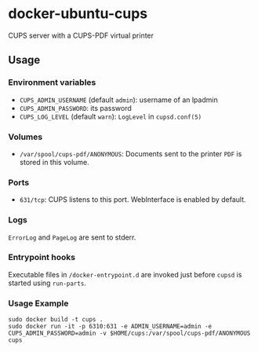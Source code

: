 # docker-ubuntu-cups

CUPS server with a CUPS-PDF virtual printer

## Usage

### Environment variables
- `CUPS_ADMIN_USERNAME` (default `admin`): username of an lpadmin
- `CUPS_ADMIN_PASSWORD`: its password
- `CUPS_LOG_LEVEL` (default `warn`): `LogLevel` in `cupsd.conf(5)`
### Volumes
- `/var/spool/cups-pdf/ANONYMOUS`: Documents sent to the printer `PDF` is stored in this volume.
### Ports
- `631/tcp`: CUPS listens to this port. WebInterface is enabled by default.
### Logs
`ErrorLog` and `PageLog` are sent to stderr.
### Entrypoint hooks
Executable files in `/docker-entrypoint.d` are invoked just before `cupsd` is started using `run-parts`.

### Usage Example
```
sudo docker build -t cups .
sudo docker run -it -p 6310:631 -e ADMIN_USERNAME=admin -e CUPS_ADMIN_PASSWORD=admin -v $HOME/cups:/var/spool/cups-pdf/ANONYMOUS cups
```
